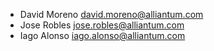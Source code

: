 - David Moreno <david.moreno@alliantum.com>
- Jose Robles <jose.robles@alliantum.com>
- Iago Alonso <iago.alonso@alliantum.com>
